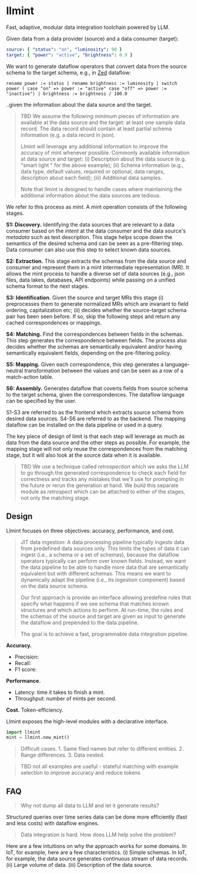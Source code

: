 # llmint
Fast, adaptive, modular data integration toolchain powered by LLM.

Given data from a data provider (source) and a data consumer (target):
```yaml
source: { "status": "on", "luminosity": 90 }
target: { "power": "active", "brightness": 0.9 }
```
We want to generate dataflow operators that convert data from the source schema to the target schema, e.g., in [Zed](https://github.com/brimdata/zed) dataflow:

```shell
rename power := status | rename brightness := luminosity | switch power ( case "on" => power := "active" case "off" => power := "inactive") | brightness := brightness / 100.0
```

..given the information about the data source and the target.

> TBD We assume the following *minimum* pieces of information are available at the data source and the target: at least one sample data record. The data record should contain at least partial schema information (e.g. a data record in json). 
>
> Llmint will leverage any additional information to improve the accuracy of mint whenever possible. Commonly available information at data source and target: (i) Description about the data source (e.g. "smart light " for the above example); (ii) Schema information (e.g., data type, default values, required or optional, data ranges, description about each field); (iii) Additional data samples.
>
> Note that llmint is designed to handle cases where maintaining the additional information about the data sources are tedious. 

We refer to this process as *mint*.  A mint operation consists of the following stages.

**S1: Discovery.** Identifying the data sources that are relevant to a data consumer based on the *intent* at the data consumer and the data source's *metadata* such as text description. This stage helps scope down the semantics of the desired schema and can be seen as a pre-filtering step. Data consumer can also use this step to select known data sources.

**S2: Extraction.** This stage extracts the schemas from the data source and consumer and represent them in a mint intermediate representation (MR). It allows the mint process to handle a diverse set of data sources (e.g., json files, data lakes, databases, API endpoints) while passing on a unified schema format to the next stages.

**S3: Identification.** Given the source and target MRs this stage (i) preprocesses them to generate normalized MRs which are invariant to field ordering, capitalization etc; (ii) decides whether the source-target schema pair has been seen before. If so, skip the following steps and return any cached correspondences or mappings.

**S4: Matching.** Find the correspondences between fields in the schemas. This step generates the correspondence between fields. The process also decides whether the schemas are semantically equivalent and/or having semantically equivalent fields, depending on the pre-filtering policy.

**S5: Mapping.** Given each correspondence, this step generates a language-neutral transformation between the values and can be seen as a row of a match-action table. 

**S6: Assembly.** Generates dataflow that coverts fields from source schema to the target schema, given the correspondences. The dataflow language can be specified by the user.

S1-S3 are referred to as the frontend which extracts source schema from desired data sources. S4-S6 are referred to as the backend.  The mapping dataflow can be installed on the data pipeline or used in a query. 

The key piece of design of limit is that each step will leverage as much as data from the data source and the other steps as possible. For example, the mapping stage will not only reuse the correspondences from the matching stage, but it will also look at the source data when it is available.

> TBD We use a technique called *retrospection* which we asks the LLM to go through the generated correspondence to check each field for correctness and tracks any mistakes that we'll use for prompting in the future or rerun the generation at hand. We build this separate module as *retrospect* which can be attached to either of the stages, not only the matching stage.

## Design

Llmint focuses on three objectives: accuracy, performance, and cost.

> JIT data ingestion: A data processing pipeline typically ingests data from predefined data sources only. This limits the types of data it can ingest (i.e., a schema or a set of schemas), because the dataflow operators typically can perform over known fields. Instead, we want the data pipeline to be able to handle more data that are semantically equivalent but with different schemas. This means we want to dynamically adapt the pipeline (i.e., its ingestion component) based on the data source schema.
>
> Our first approach is provide an interface allowing predefine rules that specify what happens if we see schema that matches known structures and which actions to perform. At run-time, the rules and the schemas of the source and target are given as input to generate the dataflow and prepended to the data pipeline.
>
> The goal is to achieve a fast, programmable data integration pipeline.

**Accuracy.** 

* Precision:
* Recall:
* F1 score:

**Performance.** 
* Latency: time it takes to finish a mint.
* Throughput: number of mints per second.

**Cost.** Token-efficiency. 



Llmint exposes the high-level modules with a declarative interface.

```python
import llmint
mint = llmint.new_mint()
```

> Difficult cases. 1. Same filed names but refer to different entities. 2. Range differences. 3. Data nested.

> TBD not all examples are useful - stateful matching with example selection to improve accuracy and reduce tokens

## FAQ

> Why not dump all data to LLM and let it generate results?

Structured queries over time series data can be done more efficiently (fast and less costs) with dataflow engines. 

> Data integration is hard. How does LLM help solve the problem?

Here are a few intuitions on why the approach works for some domains. In IoT, for example, here are a few characteristics. (i) Simple schemas. In IoT, for example, the data source generates continuous stream of data records. (ii) Large volume of data. (iii) Description of the data source.
